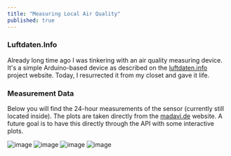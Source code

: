 ```yaml
---
title: "Measuring Local Air Quality"
published: true
---
```


### Luftdaten.Info

Already long time ago I was tinkering with an air quality measuring device. It's a simple Arduino-based device as described on the [luftdaten.info](https://luftdaten.info/) project website. Today, I resurrected it from my closet and gave it life.

### Measurement Data

Below you will find the 24-hour measurements of the sensor (currently still located inside). The plots are taken directly from the [madavi.de](https://www.madavi.de) website. A future goal is to have this directly through the API with some interactive plots.

![image](https://www.madavi.de/sensor/images/sensor-esp8266-2634858-dht-1-day.png)
![image](https://www.madavi.de/sensor/images/sensor-esp8266-2634858-dht-25-day.png)
![image](https://www.madavi.de/sensor/images/sensor-esp8266-2634858-sds011-1-day.png)
![image](https://www.madavi.de/sensor/images/sensor-esp8266-2634858-sds011-25-day.png)
